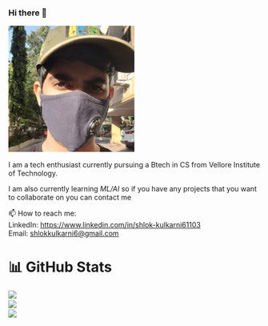 ### Hi there 👋  

<img alt="My photo" src="https://github.com/Sckarge/Sckarge/blob/b06baeadb5f7f0ab95410f775036071089d56786/IMG_20211205_024725_861.jpg" width="50%">

I am a tech enthusiast currently pursuing a Btech in CS from Vellore Institute of Technology.  

I am also currently learning *ML/AI* so if you have any projects that you want to collaborate on you can contact me

📫 How to reach me:  
LinkedIn: https://www.linkedin.com/in/shlok-kulkarni61103  
Email: shlokkulkarni6@gmail.com  

# 📊 GitHub Stats
![](https://github-readme-stats.vercel.app/api?username=Sckarge&theme=dark&hide_border=false&include_all_commits=true&count_private=true)<br/>
![](https://github-readme-streak-stats.herokuapp.com/?user=Sckarge&theme=dark&hide_border=false)<br/>
![](https://github-readme-stats.vercel.app/api/top-langs/?username=Sckarge&theme=dark&hide_border=false&include_all_commits=true&count_private=true&layout=compact)
<!--
**Sckarge/Sckarge** is a ✨ _special_ ✨ repository because its `README.md` (this file) appears on your GitHub profile.

Here are some ideas to get you started:

- 🔭 I’m currently working on ...
- 🌱 I’m currently learning ...
- 👯 I’m looking to collaborate on ...
- 🤔 I’m looking for help with ...
- 💬 Ask me about ...
📫 How to reach me:
LinkedIn https://www.linkedin.com/in/shlok-kulkarni61103
- 😄 Pronouns: ...
- ⚡ Fun fact: ...
-->
